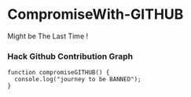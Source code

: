 # CompromiseWith-GITHUB
Might be The Last Time ! 


### Hack Github Contribution Graph
```
function compromiseGITHUB() {
  console.log("journey to be BANNED");
}
```

